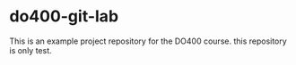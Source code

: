 # do400-git-lab

This is an example project repository for the DO400 course.
this repository is only test.
